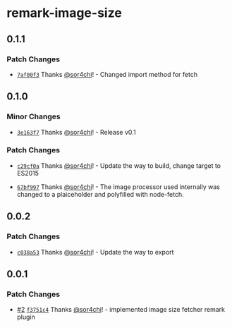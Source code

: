 # remark-image-size

## 0.1.1

### Patch Changes

- [`7af00f3`](https://github.com/sor4chi/unified-plugins/commit/7af00f379619c01b2b8fde16f78d9d7b0ecb52ed) Thanks [@sor4chi](https://github.com/sor4chi)! - Changed import method for fetch

## 0.1.0

### Minor Changes

- [`3e163f7`](https://github.com/sor4chi/unified-plugins/commit/3e163f780b69ea5da68a7e457660ded37ace524e) Thanks [@sor4chi](https://github.com/sor4chi)! - Release v0.1

### Patch Changes

- [`c29cf0a`](https://github.com/sor4chi/unified-plugins/commit/c29cf0a05a9450b1cb1bf8a7f3fd0301418eb201) Thanks [@sor4chi](https://github.com/sor4chi)! - Update the way to build, change target to ES2015

- [`67bf997`](https://github.com/sor4chi/unified-plugins/commit/67bf9975d6778b7ae84e3c493cc60d259d23aac8) Thanks [@sor4chi](https://github.com/sor4chi)! - The image processor used internally was changed to a plaiceholder and polyfilled with node-fetch.

## 0.0.2

### Patch Changes

- [`c038a53`](https://github.com/sor4chi/unified-plugins/commit/c038a534728bed538a765b7c5b58664609d9ec01) Thanks [@sor4chi](https://github.com/sor4chi)! - Update the way to export

## 0.0.1

### Patch Changes

- [#2](https://github.com/sor4chi/unified-plugins/pull/2) [`f3751c4`](https://github.com/sor4chi/unified-plugins/commit/f3751c4ba3fe5b6d2b1c9a7c4d50857907f4f8f3) Thanks [@sor4chi](https://github.com/sor4chi)! - implemented image size fetcher remark plugin
